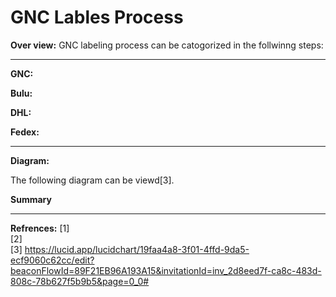 # GNC Lables Process

**Over view:** GNC labeling process can be catogorized in the follwinng steps:

----------------------

**GNC:**

**Bulu:**

**DHL:**

**Fedex:**

 --------------------------
 
**Diagram:**



The following diagram can be viewd[3].

**Summary**
 
---------------------------------------------
**Refrences:**
[1]<br>
[2]<br>
[3] https://lucid.app/lucidchart/19faa4a8-3f01-4ffd-9da5-ecf9060c62cc/edit?beaconFlowId=89F21EB96A193A15&invitationId=inv_2d8eed7f-ca8c-483d-808c-78b627f5b9b5&page=0_0#
